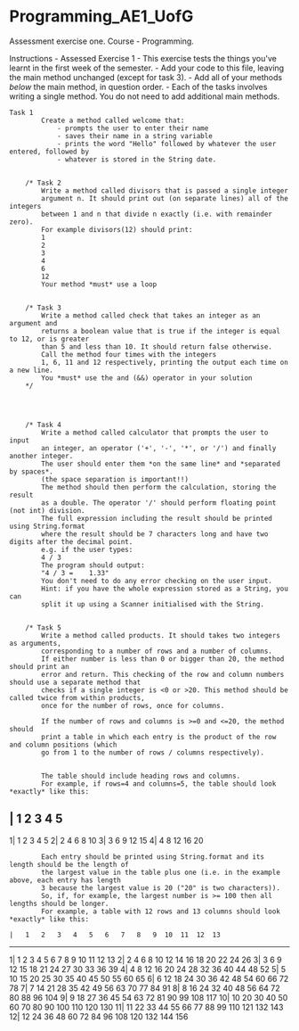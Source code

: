# Programming_AE1_UofG

Assessment exercise one. Course - Programming.

 Instructions - Assessed Exercise 1
    - This exercise tests the things you've learnt in the first week of the semester.
    - Add your code to this file, leaving the main method unchanged (except for task 3).
    - Add all of your methods *below* the main method, in question order.
    - Each of the tasks involves writing a single method. You do not need to add additional main methods.
    
    
    Task 1 
            Create a method called welcome that:
                - prompts the user to enter their name
                - saves their name in a string variable
                - prints the word "Hello" followed by whatever the user entered, followed by
                - whatever is stored in the String date.
       

        /* Task 2 
            Write a method called divisors that is passed a single integer
            argument n. It should print out (on separate lines) all of the integers
            between 1 and n that divide n exactly (i.e. with remainder zero).
            For example divisors(12) should print:
            1
            2
            3
            4
            6
            12
            Your method *must* use a loop
        

        /* Task 3 
            Write a method called check that takes an integer as an argument and 
            returns a boolean value that is true if the integer is equal to 12, or is greater
            than 5 and less than 10. It should return false otherwise.
            Call the method four times with the integers
            1, 6, 11 and 12 respectively, printing the output each time on a new line. 
            You *must* use the and (&&) operator in your solution
        */
        
        

        
        /* Task 4 
            Write a method called calculator that prompts the user to input 
            an integer, an operator ('+', '-', '*', or '/') and finally another integer.
            The user should enter them *on the same line* and *separated by spaces*.
            (the space separation is important!!)
            The method should then perform the calculation, storing the result
            as a double. The operator '/' should perform floating point (not int) division.
            The full expression including the result should be printed using String.format
            where the result should be 7 characters long and have two digits after the decimal point.
            e.g. if the user types:
            4 / 3
            The program should output:
            "4 / 3 =    1.33"
            You don't need to do any error checking on the user input.
            Hint: if you have the whole expression stored as a String, you can
            split it up using a Scanner initialised with the String.
     

        /* Task 5 
            Write a method called products. It should takes two integers as arguments, 
            corresponding to a number of rows and a number of columns.
            If either number is less than 0 or bigger than 20, the method should print an 
            error and return. This checking of the row and column numbers should use a separate method that
            checks if a single integer is <0 or >20. This method should be called twice from within products,
            once for the number of rows, once for columns.

            If the number of rows and columns is >=0 and <=20, the method should 
            print a table in which each entry is the product of the row and column positions (which
            go from 1 to the number of rows / columns respectively).


            The table should include heading rows and columns.
            For example, if rows=4 and columns=5, the table should look *exactly* like this:

   |  1  2  3  4  5
-------------------
  1|  1  2  3  4  5
  2|  2  4  6  8 10
  3|  3  6  9 12 15
  4|  4  8 12 16 20

            Each entry should be printed using String.format and its length should be the length of
            the largest value in the table plus one (i.e. in the example above, each entry has length
            3 because the largest value is 20 ("20" is two characters)).
            So, if, for example, the largest number is >= 100 then all lengths should be longer.
            For example, a table with 12 rows and 13 columns should look *exactly* like this:

    |   1   2   3   4   5   6   7   8   9  10  11  12  13
---------------------------------------------------------
   1|   1   2   3   4   5   6   7   8   9  10  11  12  13
   2|   2   4   6   8  10  12  14  16  18  20  22  24  26
   3|   3   6   9  12  15  18  21  24  27  30  33  36  39
   4|   4   8  12  16  20  24  28  32  36  40  44  48  52
   5|   5  10  15  20  25  30  35  40  45  50  55  60  65
   6|   6  12  18  24  30  36  42  48  54  60  66  72  78
   7|   7  14  21  28  35  42  49  56  63  70  77  84  91
   8|   8  16  24  32  40  48  56  64  72  80  88  96 104
   9|   9  18  27  36  45  54  63  72  81  90  99 108 117
  10|  10  20  30  40  50  60  70  80  90 100 110 120 130
  11|  11  22  33  44  55  66  77  88  99 110 121 132 143
  12|  12  24  36  48  60  72  84  96 108 120 132 144 156
